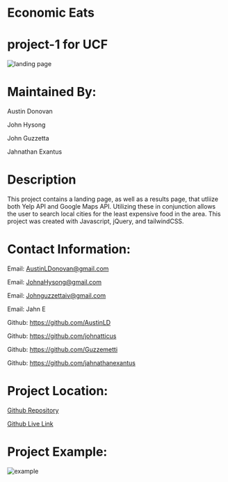 # Economic Eats
# project-1 for UCF

![landing page](https://user-images.githubusercontent.com/99369137/163577743-4a735fde-5b2c-4311-bde2-5be432e952c9.png)

# Maintained By:
Austin Donovan

John Hysong

John Guzzetta

Jahnathan Exantus



# Description
This project contains a landing page, as well as a results page, that utliize both Yelp API and Google Maps API. Utilizing these in conjunction allows the user to search local cities for the least expensive food in the area. This project was created with Javascript, jQuery, and tailwindCSS.

# Contact Information:
Email: AustinLDonovan@gmail.com

Email: JohnaHysong@gmail.com

Email: Johnguzzettaiv@gmail.com

Email: Jahn E

Github: https://github.com/AustinLD

Github: https://github.com/johnatticus

Github: https://github.com/Guzzemetti

Github: https://github.com/jahnathanexantus


# Project Location:
[Github Repository](https://github.com/Guzzemetti/ucf-project-1)

[Github Live Link](https://guzzemetti.github.io/ucf-project-1/)

# Project Example:
![example]()
